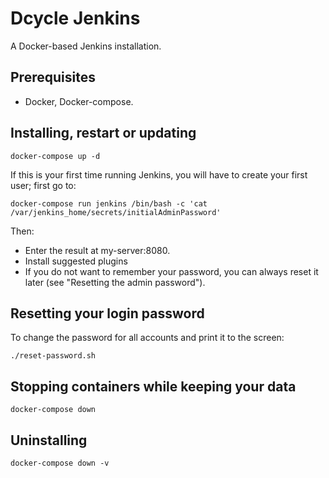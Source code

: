 Dcycle Jenkins
=====

A Docker-based Jenkins installation.

Prerequisites
-----

 * Docker, Docker-compose.

Installing, restart or updating
-----

    docker-compose up -d

If this is your first time running Jenkins, you will have to create your first user; first go to:

    docker-compose run jenkins /bin/bash -c 'cat /var/jenkins_home/secrets/initialAdminPassword'

Then:

 * Enter the result at my-server:8080.
 * Install suggested plugins
 * If you do not want to remember your password, you can always reset it later (see "Resetting the admin password").

Resetting your login password
-----

To change the password for all accounts and print it to the screen:

    ./reset-password.sh

Stopping containers while keeping your data
-----

    docker-compose down

Uninstalling
-----

    docker-compose down -v
